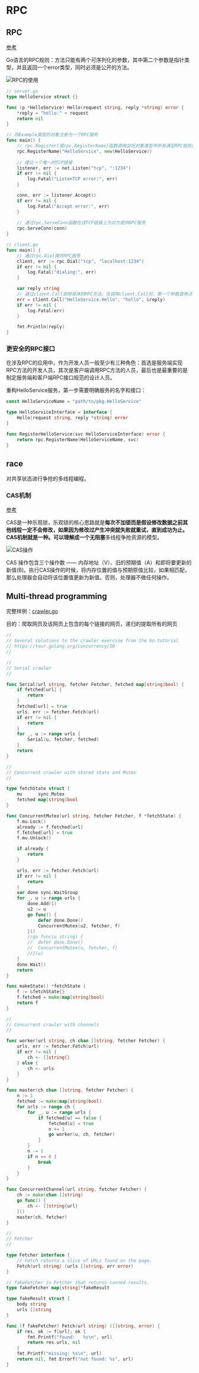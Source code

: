 # RPC

## RPC

[参考](https://books.studygolang.com/advanced-go-programming-book/ch4-rpc/readme.html)

Go语言的RPC规则：方法只能有两个可序列化的参数，其中第二个参数是指针类型，并且返回一个error类型，同时必须是公开的方法。

![RPC的使用](./RPC/RPC的使用.svg)

```go
// server.go
type HelloService struct {}

func (p *HelloService) Hello(request string, reply *string) error {
    *reply = "hello:" + request
    return nil
}

// 将Example类型的对象注册为一个RPC服务
func main() {
    // rpc.Register(或rpc.RegisterName)函数调用会将对象类型中所有满足RPC规则的对象方法注册为RPC函数，所有注册的方法会放在“HelloService”服务空间之下。
    rpc.RegisterName("HelloService", new(HelloService))
	
    // 建立一个唯一的TCP链接
    listener, err := net.Listen("tcp", ":1234")
    if err != nil {
        log.Fatal("ListenTCP error:", err)
    }

    conn, err := listener.Accept()
    if err != nil {
        log.Fatal("Accept error:", err)
    }
    
	// 通过rpc.ServeConn函数在该TCP链接上为对方提供RPC服务
    rpc.ServeConn(conn)
}
```

```go
// client.go
func main() {
    // 通过rpc.Dial拨号RPC服务
    client, err := rpc.Dial("tcp", "localhost:1234")
    if err != nil {
        log.Fatal("dialing:", err)
    }

    var reply string
    // 通过client.Call调用具体的RPC方法。在调用client.Call时，第一个参数是用点号链接的RPC服务名字和方法名字，第二和第三个参数分别我们定义RPC方法的两个参数。
    err = client.Call("HelloService.Hello", "hello", &reply)
    if err != nil {
        log.Fatal(err)
    }

    fmt.Println(reply)
}
```

### 更安全的RPC接口

在涉及RPC的应用中，作为开发人员一般至少有三种角色：首选是服务端实现RPC方法的开发人员，其次是客户端调用RPC方法的人员，最后也是最重要的是制定服务端和客户端RPC接口规范的设计人员。

重构HelloService服务，第一步需要明确服务的名字和接口：

```go
const HelloServiceName = "path/to/pkg.HelloService"

type HelloServiceInterface = interface {
    Hello(request string, reply *string) error
}

func RegisterHelloService(svc HelloServiceInterface) error {
    return rpc.RegisterName(HelloServiceName, svc)
}
```



## race

对共享状态进行争抢的多线程编程。

### CAS机制

[参考](https://cloud.tencent.com/developer/article/1534229)

CAS是一种乐观锁，乐观锁的核心思路就是**每次不加锁而是假设修改数据之前其他线程一定不会修改，如果因为修改过产生冲突就失败就重试，直到成功为止。**CAS机制就是一种。可以理解成一个**无阻塞**多线程争抢资源的模型。

![CAS操作](./RPC/CAS%E6%93%8D%E4%BD%9C.svg)

CAS 操作包含三个操作数 —— 内存地址（V）、旧的预期值（A）和即将要更新的新值(B)。执行CAS操作的时候，将内存位置的值与预期原值比较，如果相匹配，那么处理器会自动将该位置值更新为新值。否则，处理器不做任何操作。



## Multi-thread programming

完整样例：[crawler.go](http://nil.csail.mit.edu/6.824/2020/notes/crawler.go)

目的：爬取网页及该网页上包含的每个链接的网页，递归的提取所有的网页

```go
//
// Several solutions to the crawler exercise from the Go tutorial
// https://tour.golang.org/concurrency/10
//

//
// Serial crawler
//

func Serial(url string, fetcher Fetcher, fetched map[string]bool) {
	if fetched[url] {
		return
	}
	fetched[url] = true
	urls, err := fetcher.Fetch(url)
	if err != nil {
		return
	}
	for _, u := range urls {
		Serial(u, fetcher, fetched)
	}
	return
}

//
// Concurrent crawler with shared state and Mutex
//

type fetchState struct {
	mu      sync.Mutex
	fetched map[string]bool
}

func ConcurrentMutex(url string, fetcher Fetcher, f *fetchState) {
	f.mu.Lock()
	already := f.fetched[url]
	f.fetched[url] = true
	f.mu.Unlock()

	if already {
		return
	}

	urls, err := fetcher.Fetch(url)
	if err != nil {
		return
	}
	var done sync.WaitGroup
	for _, u := range urls {
		done.Add(1)
        u2 := u
		go func() {
			defer done.Done()
			ConcurrentMutex(u2, fetcher, f)
		}()
		//go func(u string) {
		//	defer done.Done()
		//	ConcurrentMutex(u, fetcher, f)
		//}(u)
	}
	done.Wait()
	return
}

func makeState() *fetchState {
	f := &fetchState{}
	f.fetched = make(map[string]bool)
	return f
}

//
// Concurrent crawler with channels
//

func worker(url string, ch chan []string, fetcher Fetcher) {
	urls, err := fetcher.Fetch(url)
	if err != nil {
		ch <- []string{}
	} else {
		ch <- urls
	}
}

func master(ch chan []string, fetcher Fetcher) {
	n := 1
	fetched := make(map[string]bool)
	for urls := range ch {
		for _, u := range urls {
			if fetched[u] == false {
				fetched[u] = true
				n += 1
				go worker(u, ch, fetcher)
			}
		}
		n -= 1
		if n == 0 {
			break
		}
	}
}

func ConcurrentChannel(url string, fetcher Fetcher) {
	ch := make(chan []string)
	go func() {
		ch <- []string{url}
	}()
	master(ch, fetcher)
}

//
// Fetcher
//

type Fetcher interface {
	// Fetch returns a slice of URLs found on the page.
	Fetch(url string) (urls []string, err error)
}

// fakeFetcher is Fetcher that returns canned results.
type fakeFetcher map[string]*fakeResult

type fakeResult struct {
	body string
	urls []string
}

func (f fakeFetcher) Fetch(url string) ([]string, error) {
	if res, ok := f[url]; ok {
		fmt.Printf("found:   %s\n", url)
		return res.urls, nil
	}
	fmt.Printf("missing: %s\n", url)
	return nil, fmt.Errorf("not found: %s", url)
}
```



